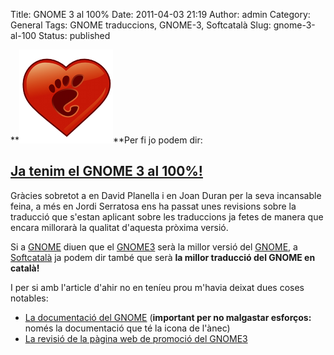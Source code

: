 Title: GNOME 3 al 100%
Date: 2011-04-03 21:19
Author: admin
Category: General
Tags: GNOME traduccions, GNOME-3, Softcatalà
Slug: gnome-3-al-100
Status: published

**[<img src="./wp-content/uploads/2007/12/gnomelovelogo.png" title="logotip del GNOME Love" class="alignright size-full wp-image-259" width="150" height="150" />](./wp-content/uploads/2007/12/gnomelovelogo.png)**Per fi jo podem dir:

## [Ja tenim el GNOME 3 al 100%!](http://l10n.gnome.org/teams/ca "Pàgina d'estadístiques del GNOME al català")

Gràcies sobretot a en David Planella i en Joan Duran per la seva incansable feina, a més en Jordi Serratosa ens ha passat unes revisions sobre la traducció que s'estan aplicant sobre les traduccions ja fetes de manera que encara millorarà la qualitat d'aquesta pròxima versió.

Si a [GNOME](http://planet.gnome.org "Agregador de blocs del GNOME on els col·laboradors del GNOME parlen sobre les seves vivències") diuen que el [GNOME3](http://gnome3.org "Pàgina web de promoció del GNOME 3") serà la millor versió del [GNOME](http://www.gnome.org "Pàgina web del projecte d'escriptori lliure GNOME"), a [Softcatalà](http://www.softcatala.cat "Pàgina web de l'associació Softcatalà, entitat dedicada a la traducció de programari lliure al català") ja podem dir també que serà **la millor traducció del GNOME en català!**

I per si amb l'article d'ahir no en teníeu prou m'havia deixat dues coses notables:

- [La documentació del GNOME](http://l10n.gnome.org/languages/ca/gnome-3-0/doc/ "Pàgina d'estadístiques de la traducció de la documentació del GNOME 3.0") (**important per no malgastar esforços:** només la documentació que té la icona de l'ànec)
- [La revisió de la pàgina web de promoció del GNOME3](http://l10n.gnome.org/vertimus/gnome3-web/master/gnome3/ca "Pàgina d'estadístiques de traducció al català de la pàgina de promoció del GNOME 3")
